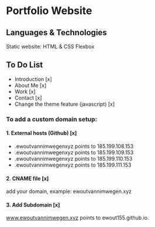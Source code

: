 # Portfolio Website

## Languages & Technologies

Static website: HTML & CSS
Flexbox

## To Do List

- Introduction [x]
- About Me [x]
- Work [x]
- Contact [x]
- Change the theme feature (javascript) [x]

### To add a custom domain setup:

#### 1. External hosts (Github) [x]

- .ewoutvannimwegenxyz points to 185.199.108.153
- .ewoutvannimwegenxyz points to 185.199.109.153
- .ewoutvannimwegenxyz points to 185.199.110.153
- .ewoutvannimwegenxyz points to 185.199.111.153

#### 2. CNAME file [x]

add your domain, example: ewoutvannimwegen.xyz

#### 3. Add Subdomain [x]

www.ewoutvannimwegen.xyz points to ewout155.github.io.
